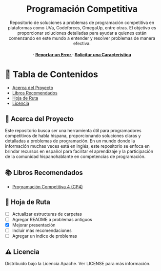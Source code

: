 <div align='center'>

# Programación Competitiva

Repositorio de soluciones a problemas de programación competitiva en plataformas como UVa, Codeforces, OmegaUp, entre otras. El objetivo es proporcionar soluciones detalladas para ayudar a quienes están comenzando en este mundo a entender y resolver problemas de manera efectiva.

<h4> <span> · </span> <a href="https://github.com/betoxxd/CompetitiveProgramming/issues"> Reportar un Error </a> <span> · </span> <a href="https://github.com/betoxxd/CompetitiveProgramming/issues"> Solicitar una Característica </a> </h4>

</div>

# :notebook_with_decorative_cover: Tabla de Contenidos

- [Acerca del Proyecto](#star2-acerca-del-proyecto)
- [Libros Recomendados](#books-libros-recomendados)
- [Hoja de Ruta](#compass-hoja-de-ruta)
- [Licencia](#warning-licencia)


## :star2: Acerca del Proyecto

Este repositorio busca ser una herramienta útil para programadores competitivos de habla hispana, proporcionando soluciones claras y detalladas a problemas de programación. En un mundo donde la información muchas veces está en inglés, este repositorio se enfoca en brindar recursos en español para facilitar el aprendizaje y la participación de la comunidad hispanohablante en competencias de programación.

## :books: Libros Recomendados

- [Programación Competitiva 4 (CP4)](https://www.amazon.com.mx/Programaci%C3%B3n-competitiva-CP4-Volumen-concursantes/dp/841223801X)

## :compass: Hoja de Ruta

- [ ] Actualizar estructuras de carpetas
- [ ] Agregar README a problemas antiguos
- [x] Mejorar presentación
- [ ] Incluir más recomendaciones
- [ ] Agregar un índice de problemas

## :warning: Licencia

Distribuido bajo la Licencia Apache. Ver LICENSE para más información.
